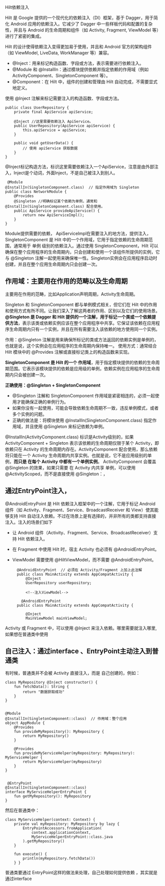 Hilt依赖注入

Hilt 是 Google 提供的一个现代化的依赖注入（DI）框架，基于 Dagger，用于简化 Android 应用的依赖注入。它减少了 Dagger 中一些样板代码和配置的复杂性，并且与 Android 的生命周期和组件（如 Activity, Fragment, ViewModel 等）进行了紧密的集成。

Hilt 的设计使得依赖注入变得更加易于使用，并且和 Android 官方的架构组件（如 ViewModel, LiveData, WorkManager 等）兼容。

* @Inject：用来标记构造函数、字段或方法，表示需要进行依赖注入。
* @Module 和 @InstallIn：通过模块提供依赖并指定依赖的作用域（例如 ActivityComponent、SingletonComponent 等）。
* @Component：在 Hilt 中，组件的创建和管理由 Hilt 自动完成，不需要显式地定义。


使用 @Inject 注解来标记需要注入的构造函数、字段或方法。
 

	public class UserRepository {
	    private final ApiService apiService;
	
	    @Inject //这里需要依赖注入 ApiService。
	    public UserRepository(ApiService apiService) {
	        this.apiService = apiService;
	    }
	
	    public void getUserData() {
	        // 使用 apiService 获取数据
	    }
	}
	
 @Inject标记构造方法，标识这里需要依赖注入一个ApiService，注意是由外部注入，Inject是个动词，外面Inject，不是自己被注入到别人。
 
	 @Module
	@InstallIn(SingletonComponent.class)  // 指定作用域为 Singleton
	public class NetworkModule {
	    @Provides
	    @Singleton //明确标记某个依赖为单例，通常和 @InstallIn(SingletonComponent.class) 配合使用。
	    public ApiService provideApiService() {
	        return new ApiServiceImpl();
	    }
	}
	
Module提供需要的依赖，	ApiServiceImpl在需要注入的地方法，提供注入，SingletonComponent 是 Hilt 中的一个作用域，它用于指定依赖的生命周期范围，通常用于 单例 级别的依赖注入。通过使用 SingletonComponent，Hilt 可以确保在整个应用程序的生命周期内，只会创建和使用一个该组件所提供的实例，它与 @Singleton 注解一起使用来确保唯一性。Singleton实例会在应用程序启动时创建，并且在整个应用生命周期内只会创建一次。

## 作用域：主要用在作用的范畴以及生命周期

主要用在作用的范畴，比如Application声明周期，Activity生命周期。

Singleton 和 SingletonComponent 都与单例模式相关，但它们在 Hilt 中的作用和使用方式有所不同。让我们深入了解这两者的作用、区别以及它们的使用场景。**@Singleton 是 Dagger 和 Hilt 提供的一个注解，用于标记一个类或一个依赖提供方法**，表示该类或依赖实例应该在整个应用程序中共享。它保证该依赖在应用程序生命周期内只有一个实例，并且在所有需要注入该依赖的地方使用同一个实例。

作用：@Singleton 注解是用来确保所标记的类或方法返回的依赖实例是单例的，也就是说，这个实例会在应用程序的生命周期内保持唯一。
使用方式：通常结合 Hilt 模块中的 @Provides 注解或直接标记类上的构造函数来实现。

**SingletonComponent 是 Hilt 的一个 作用域**，用于指定模块提供的依赖的生命周期范围。它表示该模块提供的依赖是应用级的单例，依赖实例在应用程序的生命周期内只会被创建一次。

**正确使用：@Singleton + SingletonComponent**

* @Singleton 注解和 SingletonComponent 作用域是紧密相连的，必须一起使用才能确保正确的单例行为。
* 如果你没有一起使用，可能会导致依赖生命周期不一致，违反单例模式，或者多个实例的问题。
* 正确的做法是：将模块使用 @InstallIn(SingletonComponent.class) 指定作用域，并且使用 @Singleton 来标记依赖为单例。

@InstallIn(ActivityComponent.class)  标识是Activity级别的，如果ActivityComponent + Singleton  表示该依赖的生命周期仅限于某个 Activity，即依赖只在 Activity 的生命周期内存在。ActivityComponent 配合使用，那么依赖将只能在一个 Activity 生命周期内共享实例。也就是说，它不是应用级别的单例，**而只是 在每个 Activity 中都有一个单例实例**。 ActivityComponent 会覆盖 @Singleton 的效果，如果只需要 在 Activity 内共享 单例，可以使用 @ActivityScoped，而不是直接使用 @Singleton：，


## 通过EntryPoint注入，

@AndroidEntryPoint 是 Hilt 依赖注入框架中的一个注解，它用于标记 Android 组件（如 Activity、Fragment、Service、BroadcastReceiver 和 View）使其能够支持 Hilt 自动注入依赖。不过在场景上是有选择的，并非所有的类都支持直接注入。注入的场景们如下

* 让 Android 组件（Activity、Fragment、Service、BroadcastReceiver）支持 Hilt 依赖注入。
* 在 Fragment 中使用 Hilt 时，宿主 Activity 也必须有 @AndroidEntryPoint。
* ViewModel 需要使用 @HiltViewModel，而不需要 @AndroidEntryPoint。

		@AndroidEntryPoint  // 必须在 Activity/Fragment 上加上此注解
		public class MainActivity extends AppCompatActivity {
		    @Inject
		    UserRepository userRepository;
		    
		    <!--注入ViewModel-->
		    
	      @AndroidEntryPoint
		public class MainActivity extends AppCompatActivity {
		
		    @Inject
		    MainViewModel mainViewModel;
	    
 Activity 或 Fragment 中，可以使用 @Inject 来注入依赖。哪里需要就注入哪里, 如果想在普通类中使用
 
##  自己注入：通过interface 、EntryPoint主动注入到普通类

有时候，普通类并不会被 Activity 直接注入，而是 自己创建的，例如：

	class MyRepository @Inject constructor() {
	    fun fetchData(): String {
	        return "数据获取成功"
	    }
	}


	@Module
	@InstallIn(SingletonComponent::class)  // 作用域：整个应用
	object AppModule {
	    @Provides
	    fun provideMyRepository(): MyRepository {
	        return MyRepository()
	    }
	
	    @Provides
	    fun provideMyServiceHelper(myRepository: MyRepository): MyServiceHelper {
	        return MyServiceHelper(myRepository)
	    }
	}

 
	 @EntryPoint
	@InstallIn(SingletonComponent::class)
	interface MyServiceHelperEntryPoint {
	    fun getMyRepository(): MyRepository
	}
	

然后在普通类中：
  
    class MyServiceHelper(context: Context) {
	    private val myRepository: MyRepository by lazy {
	        EntryPointAccessors.fromApplication(
	            context.applicationContext,
	            MyServiceHelperEntryPoint::class.java
	        ).getMyRepository()
	    }
	
	    fun execute() {
	        println(myRepository.fetchData())
	    } }
	
普通类要通过 EntryPoint这样的做法来处理，自己处理如何提供依赖 ，其实就是通过interface
